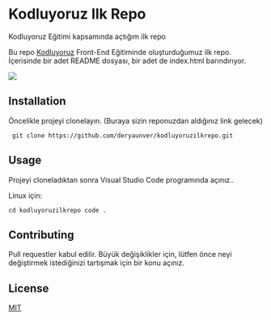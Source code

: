 # Kodluyoruz Ilk Repo
Kodluyoruz Eğitimi kapsamında açtığım ilk repo

Bu repo [Kodluyoruz](https://www.kodluyoruz.org/) Front-End Eğitiminde oluşturduğumuz ilk repo. İçerisinde bir adet README dosyası, bir adet de index.html barındırıyor.

![](https://www.hizliresim.com/6w99f3z)

## Installation
Öncelikle projeyi clonelayın. (Buraya sizin reponuzdan aldığınız link gelecek)

` git clone https://github.com/deryaunver/kodluyoruzilkrepo.git`

## Usage
Projeyi cloneladıktan sonra Visual Studio Code programında açınız..

Linux için:

`cd kodluyoruzilkrepo code .`

## Contributing
Pull requestler kabul edilir. Büyük değişiklikler için, lütfen önce neyi değiştirmek istediğinizi tartışmak için bir konu açınız.

## License
[MIT](https://choosealicense.com/licenses/mit/)